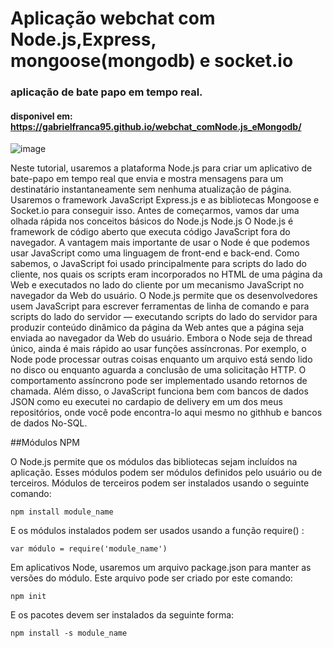 # Aplicação webchat com Node.js,Express, mongoose(mongodb) e socket.io
### aplicação de bate papo em tempo real.
#### disponivel em: https://gabrielfranca95.github.io/webchat_comNode.js_eMongodb/

![image](https://user-images.githubusercontent.com/57453192/159144467-7b8a3e5e-8280-4128-818f-94f793871336.png)

Neste tutorial, usaremos a plataforma Node.js para criar um aplicativo de bate-papo em tempo real que envia e mostra mensagens para um destinatário instantaneamente sem nenhuma atualização de página. Usaremos o framework JavaScript Express.js e as bibliotecas Mongoose e Socket.io para conseguir isso.
Antes de começarmos, vamos dar uma olhada rápida nos conceitos básicos do Node.js
Node.js
O Node.js é framework de código aberto que executa código JavaScript fora do navegador. A vantagem mais importante de usar o Node é que podemos usar JavaScript como uma linguagem de front-end e back-end.
Como sabemos, o JavaScript foi usado principalmente para scripts do lado do cliente, nos quais os scripts eram incorporados no HTML de uma página da Web e executados no lado do cliente por um mecanismo JavaScript no navegador da Web do usuário.
O Node.js permite que os desenvolvedores usem JavaScript para escrever ferramentas de linha de comando e para scripts do lado do servidor — executando scripts do lado do servidor para produzir conteúdo dinâmico da página da Web antes que a página seja enviada ao navegador da Web do usuário.
Embora o Node seja de thread único, ainda é mais rápido ao usar funções assíncronas. Por exemplo, o Node pode processar outras coisas enquanto um arquivo está sendo lido no disco ou enquanto aguarda a conclusão de uma solicitação HTTP. O comportamento assíncrono pode ser implementado usando retornos de chamada. Além disso, o JavaScript funciona bem com bancos de dados JSON como eu executei no cardapio de delivery em um dos meus repositórios, onde você pode encontra-lo aqui mesmo no githhub e bancos de dados No-SQL. 

##Módulos NPM

O Node.js permite que os módulos das bibliotecas sejam incluídos na aplicação. Esses módulos podem ser módulos definidos pelo usuário ou de terceiros.
Módulos de terceiros podem ser instalados usando o seguinte comando:
```
npm install module_name
```
E os módulos instalados podem ser usados usando a função require() :
```
var módulo = require('module_name')
```
Em aplicativos Node, usaremos um arquivo package.json para manter as versões do módulo. Este arquivo pode ser criado por este comando:
```
npm init
```
E os pacotes devem ser instalados da seguinte forma:
```
npm install -s module_name
```
